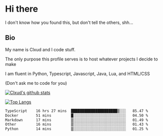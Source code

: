

# Hi there
I don't know how you found this, but don't tell the others, shh...

## Bio
My name is Clxud and I code stuff.

The only purpose this profile serves is to host whatever projects I decide to make

I am fluent in Python, Typescript, Javascript, Java, Lua, and HTML/CSS



(Don't ask me to code for you)

[![Clxud's github stats](https://github-readme-stats.vercel.app/api?username=cloudwithax&count_private=true&theme=dark&show_icons=true)](https://github.com/anuraghazra/github-readme-stats) 

[![Top Langs](https://github-readme-stats.vercel.app/api/top-langs/?username=cloudwithax&theme=dark)](https://github.com/anuraghazra/github-readme-stats)

<!--START_SECTION:waka-->

```txt
TypeScript    16 hrs 27 mins  █████████████████████▒░░░   85.47 %
Docker        51 mins         █░░░░░░░░░░░░░░░░░░░░░░░░   04.50 %
Markdown      17 mins         ▒░░░░░░░░░░░░░░░░░░░░░░░░   01.49 %
Other         16 mins         ▒░░░░░░░░░░░░░░░░░░░░░░░░   01.43 %
Python        14 mins         ▒░░░░░░░░░░░░░░░░░░░░░░░░   01.25 %
```

<!--END_SECTION:waka-->







